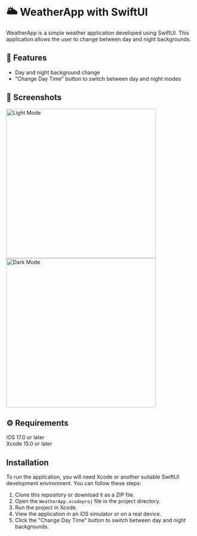 # 🌥️ WeatherApp with SwiftUI
WeatherApp is a simple weather application developed using SwiftUI. This application allows the user to change between day and night backgrounds.

## 📍 Features

- Day and night background change
- "Change Day Time" button to switch between day and night modes

## 📸 Screenshots
<img width="400" alt="Light Mode" src="https://github.com/user-attachments/assets/d1cb91d5-7909-4565-8950-b1f95356ea29">
<img width="400" alt="Dark Mode" src="https://github.com/user-attachments/assets/0ed6ad52-3d65-4fd2-869f-bba5dd612125">

## ⚙️ Requirements
iOS 17.0 or later
<br>
Xcode 15.0 or later

##  Installation
To run the application, you will need Xcode or another suitable SwiftUI development environment. You can follow these steps:

1. Clone this repository or download it as a ZIP file.
2. Open the `WeatherApp.xcodeproj` file in the project directory.
3. Run the project in Xcode.
4. View the application in an iOS simulator or on a real device.
5. Click the "Change Day Time" button to switch between day and night backgrounds.
